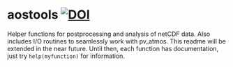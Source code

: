 # aostools [![DOI](https://zenodo.org/badge/27071840.svg)](https://zenodo.org/badge/latestdoi/27071840)
Helper functions for postprocessing and analysis of netCDF data. Also includes I/O routines to seamlessly work with pv_atmos. 
This readme will be extended in the near future. Until then, each function has documentation, just try `help(myfunction)` for information.
